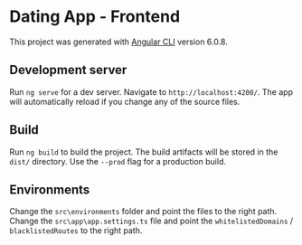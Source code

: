 # Dating App - Frontend

This project was generated with [Angular CLI](https://github.com/angular/angular-cli) version 6.0.8.

## Development server

Run `ng serve` for a dev server. Navigate to `http://localhost:4200/`. The app will automatically reload if you change any of the source files.

## Build

Run `ng build` to build the project. The build artifacts will be stored in the `dist/` directory. Use the `--prod` flag for a production build.

## Environments

Change the `src\environments` folder and point the files to the right path.
Change the `src\app\app.settings.ts` file and point the `whitelistedDomains` / `blacklistedRoutes` to the right path.
